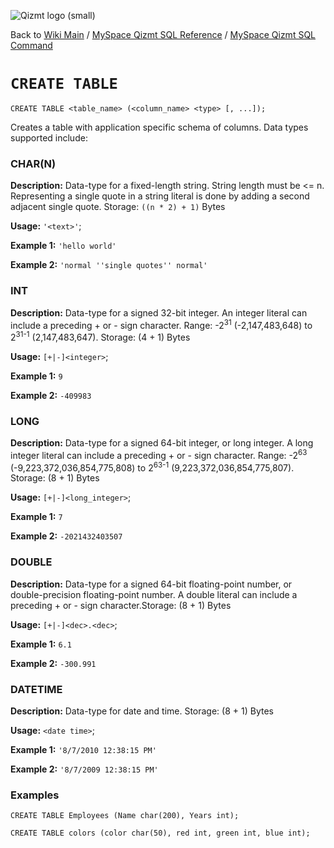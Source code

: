 <a href='Hidden comment: Image:'></a><img src='http://qizmt.googlecode.com/svn/wiki/images/Qizmt_logo_small.png' alt='Qizmt logo (small)' />

Back to <a href='Hidden comment: Link:'></a>[Wiki Main](Main.md) / [MySpace Qizmt SQL Reference](MySpaceQizmtSQLReference.md) / [MySpace Qizmt SQL Command](MySpaceQizmtSQLReferenceCommand.md)


# `CREATE TABLE` #

```
CREATE TABLE <table_name> (<column_name> <type> [, ...]);
```

Creates a table with application specific schema of columns. Data types supported include:

### CHAR(N) ###

**Description:**  Data-type for a fixed-length string. String length must be <= n. Representing a single quote in a string literal is done by adding a second adjacent single quote. Storage: `((n * 2) + 1)` Bytes

**Usage:**  `'<text>'`;

**Example 1:**  `'hello world'`

**Example 2:**  `'normal ''single quotes'' normal'`

### INT ###

**Description:**  Data-type for a signed 32-bit integer. An integer literal can include a preceding + or - sign character. Range: -2<sup>31</sup> (-2,147,483,648) to 2<sup>31-1</sup> (2,147,483,647). Storage: (4 + 1) Bytes

**Usage:**  `[+|-]<integer>`;

**Example 1:**  `9`

**Example 2:**  `-409983`

### LONG ###

**Description:**  Data-type for a signed 64-bit integer, or long integer. A long integer literal can include a preceding + or - sign character. Range: -2<sup>63</sup> (-9,223,372,036,854,775,808) to 2<sup>63-1</sup> (9,223,372,036,854,775,807).  Storage: (8 + 1) Bytes

**Usage:**  `[+|-]<long_integer>`;

**Example 1:**  `7`

**Example 2:**  `-2021432403507`

### DOUBLE ###

**Description:**  Data-type for a signed 64-bit floating-point number, or double-precision floating-point number. A double literal can include a preceding + or - sign character.Storage: (8 + 1) Bytes

**Usage:**  `[+|-]<dec>.<dec>`;

**Example 1:**  `6.1`

**Example 2:**  `-300.991`

### DATETIME ###

**Description:**  Data-type for date and time. Storage: (8 + 1) Bytes

**Usage:**  `<date time>`;

**Example 1:**  `'8/7/2010 12:38:15 PM'`

**Example 2:**  `'8/7/2009 12:38:15 PM'`

### Examples ###

```
CREATE TABLE Employees (Name char(200), Years int);
```

```
CREATE TABLE colors (color char(50), red int, green int, blue int);
```



